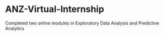 # ANZ-Virtual-Internship
Completed two online modules in Exploratory Data Analysis and Predictive Analytics 
